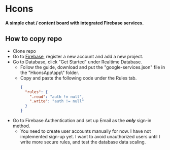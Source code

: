 # Hcons
**A simple chat / content board with integrated Firebase services.**

## How to copy repo
- Clone repo
- Go to [Firebase](https://firebase.google.com/), register a new account and add a new project.
- Go to Database, click "Get Started" under Realtime Database.
  - Follow the guide, download and put the "google-services.json" file in the "HkonsApp\app\\" folder.
  - Copy and paste the following code under the Rules tab.
    ```json
    {
      "rules": {
        ".read": "auth != null",
        ".write": "auth != null"
      }
    }
    ```
- Go to Firebase Authentication and set up Email as the _**only**_ sign-in method.
  - You need to create user accounts manually for now. I have not implemented sign-up yet.
    I want to avoid unauthorized users until I write more secure rules, and test the database
    data scaling.



